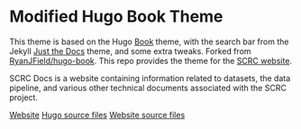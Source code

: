 # Modified Hugo Book Theme

This theme is based on the Hugo [Book](https://github.com/alex-shpak/hugo-book) theme, with the search bar from the Jekyll [Just the Docs](https://github.com/pmarsceill/just-the-docs) theme, and some extra tweaks. Forked from [RyanJField/hugo-book](https://github.com/RyanJField/hugo-book). This repo provides the theme for the [SCRC website](https://scottishcovidresponse.github.io/).

SCRC Docs is a website containing information related to datasets, the data pipeline, and various other technical documents associated with the SCRC project.

[Website](https://github.com/ScottishCovidResponse/ScottishCovidResponse.github.io)
[Hugo source files](https://github.com/ScottishCovidResponse/hugo_source_files)
[Website source files](https://github.com/ScottishCovidResponse/ScottishCovidResponse.github.io)
